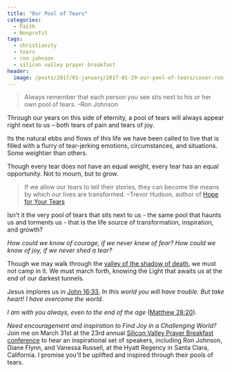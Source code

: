 ```yaml
---
title: "Our Pool of Tears"
categories:
  - Faith
  - Nonprofit
tags:
  - christianity
  - tears
  - ron johnson
  - silicon valley prayer breakfast
header:
  image: /posts/2017/01-january/2017-01-29-our-pool-of-tears/cover-ron-johnson.jpg
---
```


> Always remember that each person you see sits next to his or her own pool of tears. –Ron Johnson

Through our years on this side of eternity, a pool of tears will always appear right next to us – both tears of pain and tears of joy.

Its the natural ebbs and flows of this life we have been called to live that is filled with a flurry of tear-jerking emotions, circumstances, and situations. Some weightier than others.

Though every tear does not have an equal weight, every tear has an equal opportunity. Not to mourn, but to grow.

> If we allow our tears to tell their stories, they can become the means by which our lives are transformed. –Trevor Hudson, author of [Hope for Your Tears](http://a.co/eiBzb2c )

Isn't it the very pool of tears that sits next to us - the same pool that haunts us and torments us - that is the life source of transformation, inspiration, and growth?

*How could we know of courage, if we never knew of fear? How could we know of joy, if we never shed a tear?*

Though we may walk through the [valley of the shadow of death](https://www.biblegateway.com/passage/?search=Psalm%2023), we must not camp in it. We must march forth, knowing the Light that awaits us at the end of our darkest tunnels.

Jesus implores us in [John 16:33](https://www.biblegateway.com/passage/?search=John+16:33), *In this world you will have trouble. But take heart! I have overcome the world.*

*I am with you always, even to the end of the age* ([Matthew 28:20](https://www.biblegateway.com/passage/?search=Matthew%2028:19-20&version=NIV)).

*Need encouragement and inspiration to Find Joy in a Challenging World?* Join me on March 31st at the 23rd annual [Silicon Valley Prayer Breakfast conference](http://www.svpb.net/annual-breakfasts.html) to hear an inspirational set of speakers, including Ron Johnson, Diane Flynn, and Vanessa Russell, at the Hyatt Regency in Santa Clara, California. I promise you'll be uplifted and inspired through their pools of tears.
